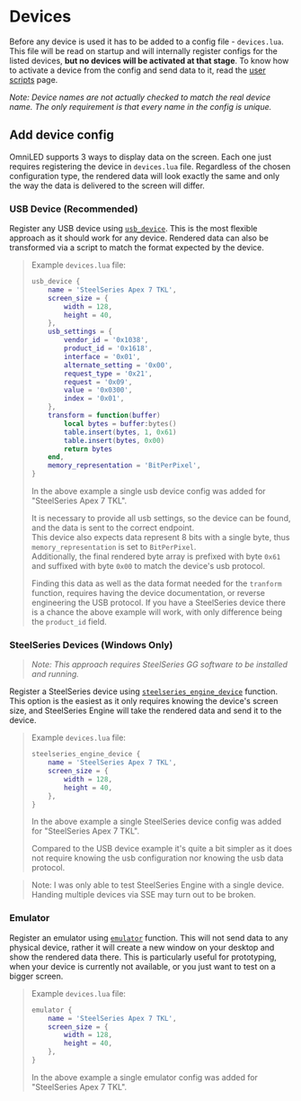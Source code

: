 # Devices

Before any device is used it has to be added to a config file - `devices.lua`. This file will be
read on startup and will internally register configs for the listed devices,
**but no devices will be activated at that stage**. To know how to activate a device from the
config and send data to it, read the [user scripts](user_scripts.md) page.

_Note: Device names are not actually checked to match the real device name. The only requirement is
that every name in the config is unique._

## Add device config

OmniLED supports 3 ways to display data on the screen. Each one just requires registering the
device in `devices.lua` file. Regardless of the chosen configuration type, the rendered data will
look exactly the same and only the way the data is delivered to the screen will differ.

### USB Device (Recommended)

Register any USB device using [`usb_device`](scripting_reference.md#usb_device). This is the most
flexible approach as it should work for any device. Rendered data can also be transformed via a
script to match the format expected by the device.

> Example `devices.lua` file:
> ```lua
> usb_device {
>     name = 'SteelSeries Apex 7 TKL',
>     screen_size = {
>         width = 128,
>         height = 40,
>     },
>     usb_settings = {
>         vendor_id = '0x1038',
>         product_id = '0x1618',
>         interface = '0x01',
>         alternate_setting = '0x00',
>         request_type = '0x21',
>         request = '0x09',
>         value = '0x0300',
>         index = '0x01',
>     },
>     transform = function(buffer)
>         local bytes = buffer:bytes()
>         table.insert(bytes, 1, 0x61)
>         table.insert(bytes, 0x00)
>         return bytes
>     end,
>     memory_representation = 'BitPerPixel',
> }
> ```
> In the above example a single usb device config was added for "SteelSeries Apex 7 TKL".
>
> It is necessary to provide all usb settings, so the device can be found, and the data is sent to
> the correct endpoint.  
> This device also expects data represent 8 bits with a single byte, thus `memory_representation`
> is set to `BitPerPixel`.  
> Additionally, the final rendered byte array is prefixed with byte `0x61` and suffixed with byte
> `0x00` to match the device's usb protocol.
>
> Finding this data as well as the data format needed for the `tranform` function, requires
> having the device documentation, or reverse engineering the USB protocol. If you have a
> SteelSeries device there is a chance the above example will work, with only difference being
> the `product_id` field.

### SteelSeries Devices (Windows Only)

> _Note: This approach requires SteelSeries GG software to be installed and running._

Register a SteelSeries device using
[`steelseries_engine_device`](scripting_reference.md#steelseries_engine_device) function. This
option is the easiest as it only requires knowing the device's screen size, and SteelSeries Engine
will take the rendered data and send it to the device.

> Example `devices.lua` file:
> ```lua
> steelseries_engine_device {
>     name = 'SteelSeries Apex 7 TKL',
>     screen_size = {
>         width = 128,
>         height = 40,
>     },
> }
> ```
> In the above example a single SteelSeries device config was added for "SteelSeries Apex 7 TKL".
>
> Compared to the USB device example it's quite a bit simpler as it does not require knowing the
> usb configuration nor knowing the usb data protocol.

> Note: I was only able to test SteelSeries Engine with a single device. Handing multiple devices
> via SSE may turn out to be broken.

### Emulator

Register an emulator using [`emulator`](scripting_reference.md#emulator) function. This will not
send data to any physical device, rather it will create a new window on your desktop and show the
rendered data there. This is particularly useful for prototyping, when your device is currently not
available, or you just want to test on a bigger screen.

> Example `devices.lua` file:
> ```lua
> emulator {
>     name = 'SteelSeries Apex 7 TKL',
>     screen_size = {
>         width = 128,
>         height = 40,
>     },
> }
> ```
> In the above example a single emulator config was added for "SteelSeries Apex 7 TKL".
